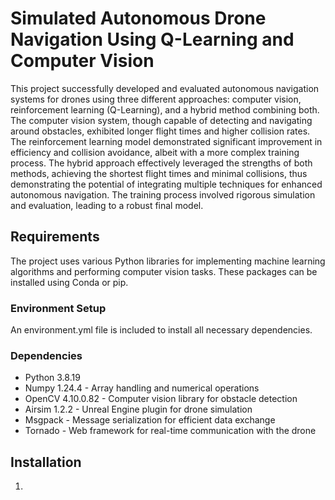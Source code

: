 # Simulated Autonomous Drone Navigation Using Q-Learning and Computer Vision

This project successfully developed and evaluated autonomous navigation systems for
drones using three different approaches: computer vision, reinforcement learning (Q-Learning),
and a hybrid method combining both. The computer vision system, though capable of
detecting and navigating around obstacles, exhibited longer flight times and higher
collision rates. The reinforcement learning model demonstrated significant
improvement in efficiency and collision avoidance, albeit with a more complex training
process. The hybrid approach effectively leveraged the strengths of both methods,
achieving the shortest flight times and minimal collisions, thus demonstrating the
potential of integrating multiple techniques for enhanced autonomous navigation. The
training process involved rigorous simulation and evaluation, leading to a robust final
model.

## Requirements

The project uses various Python libraries for implementing machine learning algorithms and performing computer vision tasks. These packages can be installed using Conda or pip.

### Environment Setup

An environment.yml file is included to install all necessary dependencies.

### Dependencies

- Python 3.8.19
- Numpy 1.24.4 - Array handling and numerical operations
- OpenCV 4.10.0.82 - Computer vision library for obstacle detection
- Airsim 1.2.2 - Unreal Engine plugin for drone simulation
- Msgpack - Message serialization for efficient data exchange
- Tornado - Web framework for real-time communication with the drone

## Installation

1. 
    ```bash

